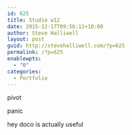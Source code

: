 ```yaml
---
id: 625
title: Studio w12
date: 2015-12-17T09:56:11+10:00
author: Steve Halliwell
layout: post
guid: http://stevehalliwell.com/?p=625
permalink: /?p=625
enablewpts:
  - "0"
categories:
  - Portfolio
---
```

pivot

panic

hey doco is actually useful